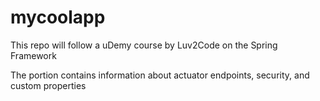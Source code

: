 # mycoolapp
This repo will follow a uDemy course by Luv2Code on the Spring Framework

The portion contains information about actuator endpoints, security, and custom properties